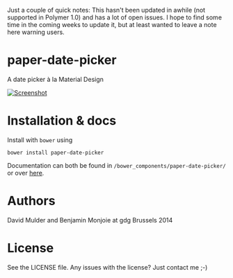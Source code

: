 Just a couple of quick notes: This hasn't been updated in awhile (not supported in Polymer 1.0) and has a lot of open issues. I hope to find some time in the coming weeks to update it, but at least wanted to leave a note here warning users.

paper-date-picker
=================

A date picker à la Material Design

[![Screenshot](https://cloud.githubusercontent.com/assets/46602/5097819/2a8c8864-6f7f-11e4-9a72-0ca9c0ddedf1.png)](http://david-mulder.github.io/polymer-docs/bower_components/paper-date-picker/demo.html)

Installation & docs
===

Install with `bower` using

    bower install paper-date-picker
    
Documentation can both be found in `/bower_components/paper-date-picker/` or over [here](http://david-mulder.github.io/polymer-docs/bower_components/paper-date-picker/).

Authors
===

David Mulder and Benjamin Monjoie at gdg Brussels 2014

License
===

See the LICENSE file. Any issues with the license? Just contact me ;-)
